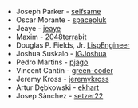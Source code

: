 * Joseph Parker - [selfsame](https://github.com/selfsame)
* Oscar Morante - [spacepluk](https://github.com/spacepluk)
* Jeaye - [jeaye](https://github.com/jeaye)
* Maxim - [2048terrabit](https://github.com/2048terrabit)
* Douglas P. Fields, Jr. [LispEngineer](https://github.com/LispEngineer)
* Joshua Suskalo - [IGJoshua](https://github.com/IGJoshua)
* Pedro Martins - [pjago](https://github.com/pjago)
* Vincent Cantin - [green-coder](https://github.com/green-coder)
* Jeremy Kross - [jeremykross](https://github.com/jeremykross)
* Artur Dębkowski - [ekhart](https://github.com/ekhart)
* Josep Sànchez - [setzer22](https://github.com/setzer22)
